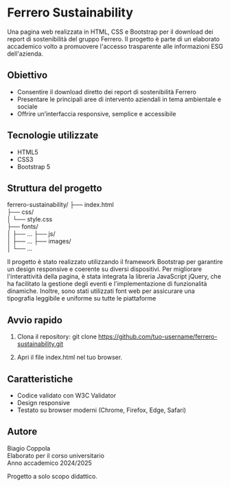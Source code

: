 # Ferrero Sustainability

Una pagina web realizzata in HTML, CSS e Bootstrap per il download dei report di sostenibilità del gruppo Ferrero. Il progetto è parte di un elaborato accademico volto a promuovere l'accesso trasparente alle informazioni ESG dell'azienda.

## Obiettivo

- Consentire il download diretto dei report di sostenibilità Ferrero
- Presentare le principali aree di intervento aziendali in tema ambientale e sociale
- Offrire un’interfaccia responsive, semplice e accessibile

## Tecnologie utilizzate

- HTML5
- CSS3
- Bootstrap 5

## Struttura del progetto

ferrero-sustainability/
├── index.html  
├── css/  
│   └── style.css  
├── fonts/  
│   ├── ... 
├── js/  
│   ├── ... 
├── images/  
│   └── ... 

Il progetto è stato realizzato utilizzando il framework Bootstrap per garantire un design responsive e coerente su diversi dispositivi. Per migliorare l'interattività della pagina, è stata integrata la libreria JavaScript jQuery, che ha facilitato la gestione degli eventi e l'implementazione di funzionalità dinamiche. 
Inoltre, sono stati utilizzati font web per assicurare una tipografia leggibile e uniforme su tutte le piattaforme

## Avvio rapido

1. Clona il repository:
   git clone https://github.com/tuo-username/ferrero-sustainability.git

2. Apri il file index.html nel tuo browser.

## Caratteristiche

- Codice validato con W3C Validator
- Design responsive
- Testato su browser moderni (Chrome, Firefox, Edge, Safari)


## Autore

Biagio Coppola  
Elaborato per il corso universitario  
Anno accademico 2024/2025

Progetto a solo scopo didattico.
